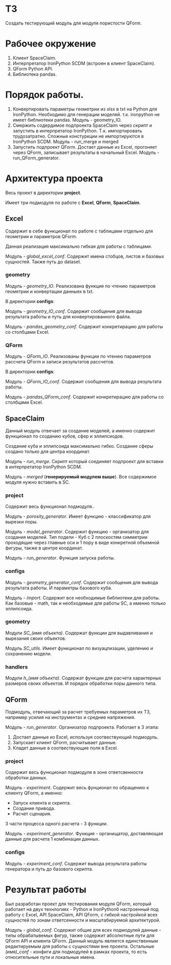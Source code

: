# ТЗ
Создать тестирующий модуль для модуля пористости QForm.

# Рабочее окружение
1. Клиент SpaceClaim.
2. Интерпретатор IronPython SCDM (встроен в клиент SpaceClaim).
3. QForm Python API.
4. Библиотека pandas.

# Порядок работы.
1. Конвертировать параметры геометрии из xlsx в txt на Python для IronPython. Необходимо для генерации моделей.
т.к. ironpython не имеет библиотеки pandas. Модуль - geometry_IO.
2. Смержить содердимое подпроекта SpaceClaim через скрипт и запустить в интерпретатор IronPython.
Т.к. импортировать трудозатратно. Сложные констуркции не импортируются в IronPython SCDM. Модуль - run_merge и merged
3. Запустить подпроект QForm. Достает данные из Excel, прогоняет через QForm, записывает результаты 
в начальный Excel. Модуль - run_QForm_generator.

# Архитектура проекта 
Весь проект в директории **project**.

Имеет три подмодуля по работе с **Excel**, **QForm**, **SpaceClaim**.

## Excel
Содержит в себе функционал по работе с таблицами отдельно для геометрии и параметров QForm.

Данная реализация максимально гибкая для работы с таблицами.

Модуль - *global_excel_conf*. Содержит имена стобцов, листов и базовых сущностей. Также путь до dataset.

### geometry
Модуль - *geometry_IO*. Реализована функция по чтению параметров геометрии и конвертации данныех в txt.

В директории **configs**:

Модуль - *geometry_IO_conf*. Содержит сообщения для вывода результата работы и путь для конвертированного файла.

Модуль - *pandas_geometry_conf*. Содержит конкретирацию для работы со столбцами Excel.

### QForm
Модуль - *QForm_IO*. Реализованы функции по чтению параметров рассчета QForm и записи результатов рассчетов.

В директории **configs**:

Модуль - *QForm_IO_conf*. Содержит сообщения для вывода результата работы.

Модуль - *pandas_QForm_conf*. Содержит конкретирацию для работы со столбцами Excel.

## SpaceClaim
Данный модуль отвечает за создание моделей, а именно содержит функционал по созданию кубов, сфер и эллипсиодов.

Создание куба и эллипсоида максимально гибко. Создание сферы создано только для центра координат.

Модуль - *run_merge*. Скрипт который соединяет подпроект для вставки в интерпретатор IronPython SCDM.

Модуль - *merged* (**генерируемый модулем выше**). Все содержимое модуля нужно вставить в SC.

### project
Cодержит весь функционал подмодуля..

Модуль - *porosity_generator*. Имеет функцию - классификатор для вырезки поры.

Модуль - *model_generator*. Содержит функцию - организатор для создания моделей. Тип подели - Куб с 2 плоскостям 
симметрии проходящие через главные оси и 1 пору в виде конкретной объемной фигуры, также в центре координат.

Модуль - *run_generator*. Функция запуска работы.

### configs

Модуль - *geometry_generator_conf*. Содержит сообщения для вывода результата работы. И параметры базового куба.

Модуль - *import*. Содержит все необходимые библиотеки для работы. Как базовые - math, так и необходимые для
работы SC, а именно только эллипсоида.

### geometry

Модули *SC_(имя объекта)*. Содержат функции для выдавливания и вырезания своих объектов.

Модуль *SC_utils*. Имеет функционал по визуацлизации, уделению и сохранению модели.

### handlers

Модули *h_(имя объекта)*. Содержат функции для расчета характерных размеров своих объектов. 
И порядок обработки поры данного типа.

## QForm
Подмодуль, отвечающий за расчет требуемых параметров их ТЗ, например усилия на инструментах и средние напряжения.

Модуль - *run_generator*. Организатор подпроекта. Работает в 3 этапа:

1. Достает данные из Excel, используя соотвествующий подмодуль.
2. Запускает клиент QForm, расчитывает данные.
3. Кладет данные в соотвествующие поля в Excel.

### project
Cодержит весь функционал подмодуля в зоне ответсвенности обработки данных.

Модуль - *experiment*. Содержит весь фунционал по обращению к клиенту QForm, а именно:

- Запуск клиента и скрипта.
- Создание привода.
- Расчет сценария.

3 части процесса одного расчета - 3 функции.

Модуль - *experiment_generator*. Функция - органищатор, доставляющая данные для расчета 1 комбинации данных.

### configs

Модуль - *experiment_conf*. Содержит вывода результата работы генератора и путь до базового скрипта.

# Результат работы
Был разработан проект для тестирования модуля QForm, который работает на двух технлогиях - Python и IronPythonб
настроенный под работу с Excel, API SpaceClaim, API QForm, с гибкой настройкой всех сущностей
по зонам ответсенности и масштабируемой архитектурой.

Модуль - *global_conf*. Содержит общие для всех подмодулей данные - типы обрабатывемых фигур, 
также содержит абсолютные пути для QForm API и клиента QForm. Данный модуль является единственным редактируемым
для работы с сущностями вне проекта. Остальные *(имя)_conf* - конфиги для подмодулей в рамках проекта, то есть
относительные пути и локальные имена.
